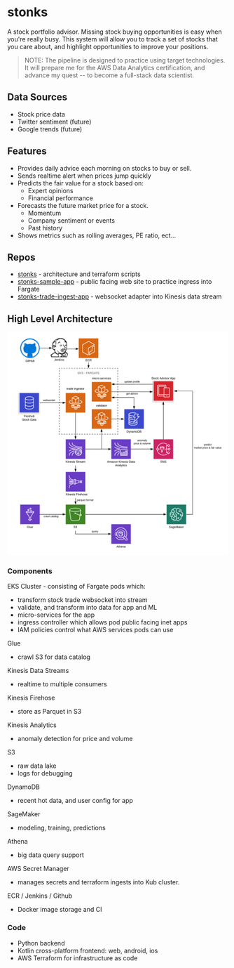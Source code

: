 # stonks 
A stock portfolio advisor. Missing stock buying opportunities is easy when you're really busy. This system will allow you to track a set of stocks that you care about, and highlight opportunities to improve your positions.

> NOTE: 
The pipeline is designed to practice using target technologies. It will prepare me for the AWS Data Analytics certification, and advance my quest -- to become a full-stack data scientist.

## Data Sources
* Stock price data
* Twitter sentiment (future)
* Google trends (future)

## Features
* Provides daily advice each morning on stocks to buy or sell.
* Sends realtime alert when prices jump quickly
* Predicts the fair value for a stock based on:
    * Expert opinions
    * Financial performance 
* Forecasts the future market price for a stock.
    * Momentum
    * Company sentiment or events
    * Past history
* Shows metrics such as rolling averages, PE ratio, ect...

## Repos
* [stonks](https://github.com/mronemous/stonks) - architecture and terraform scripts
* [stonks-sample-app](https://github.com/mronemous/stonks-sample-app) - public facing web site to practice ingress into Fargate
* [stonks-trade-ingest-app](https://github.com/mronemous/stonks-trade-ingest-app) - websocket adapter into Kinesis data stream

## High Level Architecture
![High Level](docs//stonks-high-level-architecture.png?raw=true "High Level Architecture")

### Components

EKS Cluster - consisting of Fargate pods which:
* transform stock trade websocket into stream
* validate, and transform into data for app and ML
* micro-services for the app
* ingress controller which allows pod public facing inet apps 
* IAM policies control what AWS services pods can use

Glue 
* crawl S3 for data catalog

Kinesis Data Streams
* realtime to multiple consumers

Kinesis Firehose
* store as Parquet in S3

Kinesis Analytics
* anomaly detection for price and volume

S3
* raw data lake
* logs for debugging 

DynamoDB
* recent hot data, and user config for app

SageMaker
* modeling, training, predictions

Athena 
* big data query support 

AWS Secret Manager 
* manages secrets and terraform ingests into Kub cluster.

ECR / Jenkins / Github
* Docker image storage and CI

### Code
* Python backend
* Kotlin cross-platform frontend: web, android, ios
* AWS Terraform for infrastructure as code
